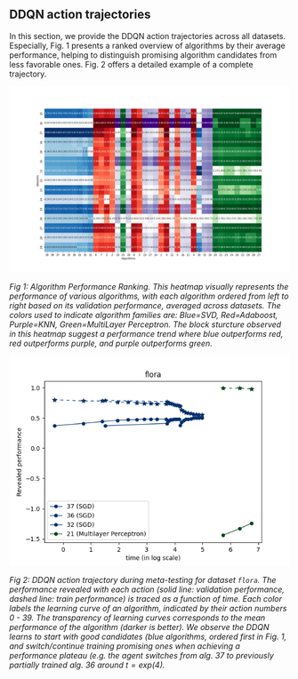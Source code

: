 ## DDQN action trajectories 

In this section, we provide the DDQN action trajectories across all datasets. Especially, Fig. 1 presents a ranked overview of algorithms by their average performance, helping to distinguish promising algorithm candidates from less favorable ones. Fig. 2 offers a detailed example of a complete trajectory.


![Fig 1](algo_meanScore_heatmap.png)

*Fig 1: Algorithm Performance Ranking. This heatmap visually represents the performance of various algorithms, with each algorithm ordered from left to right based on its validation performance, averaged across datasets. The colors used to indicate algorithm families are: Blue=SVD, Red=Adaboost, Purple=KNN, Green=MultiLayer Perceptron. The block sturcture observed in this heatmap suggest a performance trend where blue outperforms red, red outperforms purple, and purple outperforms green.*

![Fig 2](ddqn_trajectory_paper_21.png)

*Fig 2: DDQN action trajectory during meta-testing for dataset `flora`. The performance revealed with each action (solid line: validation performance, dashed line: train performance) is traced as a function of time. Each color labels the learning curve of an algorithm, indicated by their action numbers 0 - 39. The transparency of learning curves corresponds to the mean performance of the algorithm (darker is better). We observe the DDQN learns to start with good candidates (blue algorithms, ordered first in Fig. 1, and switch/continue training promising ones when achieving a performance plateau (e.g.  the agent switches from alg. 37 to previously partially trained alg. 36 around $t=exp(4)$.*

